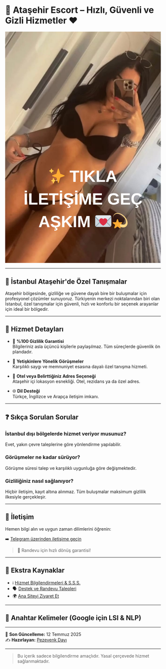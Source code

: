 # ​🫦 Ataşehir Escort – Hızlı, Güvenli ve Gizli Hizmetler ❤️

[![Ataşehir Escort Hizmeti için TIKLA](kiz.png)](https://pezevenkdayi.xyz)

---

## 📍 İstanbul Ataşehir'de Özel Tanışmalar

Ataşehir bölgesinde, gizliliğe ve güvene dayalı bire bir buluşmalar için profesyonel çözümler sunuyoruz. Türkiyenin merkezi noktalarından biri olan İstanbul, özel tanışmalar için güvenli, hızlı ve konforlu bir seçenek arayanlar için ideal bir bölgedir.

---

## 💼 Hizmet Detayları

- 🔐 **%100 Gizlilik Garantisi**  
  Bilgileriniz asla üçüncü kişilerle paylaşılmaz. Tüm süreçlerde güvenlik ön plandadır.

- 👤 **Yetişkinlere Yönelik Görüşmeler**  
  Karşılıklı saygı ve memnuniyet esasına dayalı özel tanışma hizmeti.

- 🏨 **Otel veya Belirttiğiniz Adres Seçeneği**  
  Ataşehir içi lokasyon esnekliği. Otel, rezidans ya da özel adres.

- 🌐 **Dil Desteği**  
  Türkçe, İngilizce ve Arapça iletişim imkanı.

---

## ❓ Sıkça Sorulan Sorular

### İstanbul dışı bölgelerde hizmet veriyor musunuz?
Evet, yakın çevre taleplerine göre yönlendirme yapılabilir.

### Görüşmeler ne kadar sürüyor?
Görüşme süresi talep ve karşılıklı uygunluğa göre değişmektedir.

### Gizliliğiniz nasıl sağlanıyor?
Hiçbir iletişim, kayıt altına alınmaz. Tüm buluşmalar maksimum gizlilik ilkesiyle gerçekleşir.

---

## 📲 İletişim

Hemen bilgi alın ve uygun zaman dilimlerini öğrenin:

➡️ [Telegram üzerinden iletişime geçin](https://t.me/alvannis)

> 📅 Randevu için hızlı dönüş garantisi!

---

## 🔗 Ekstra Kaynaklar

- ℹ️ [Hizmet Bilgilendirmeleri & S.S.S.](https://t.me/alvannis)  
- 🗣️ [Destek ve Randevu Talepleri](https://t.me/alvannis)  
- 🌍 [Ana Siteyi Ziyaret Et](https://pezevenkdayi.xyz)

---

## 🔎 Anahtar Kelimeler (Google için LSI & NLP)

---

📅 **Son Güncelleme:** 12 Temmuz 2025  
✍️ **Hazırlayan:** [Pezevenk Dayı](https://pezevenkdayi.xyz)

---

> Bu içerik sadece bilgilendirme amaçlıdır. Yasal çerçevede hizmet sağlanmaktadır.
